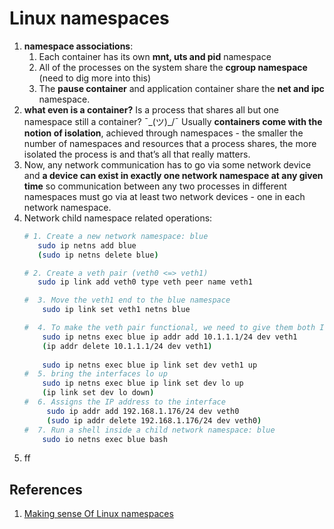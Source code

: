 # Linux namespaces

1. **namespace associations**:
   1. Each container has its own **mnt, uts and pid** namespace
   2. All of the processes on the system share the **cgroup namespace** (need to dig more into this)
   3. The **pause container** and application container share the **net and ipc** namespace.
2. **what even is a container?** Is a process that shares all but one namespace still a container? ¯\_(ツ)_/¯ Usually **containers come with the notion of isolation**, achieved through namespaces - the smaller the number of namespaces and resources that a process shares, the more isolated the process is and that’s all that really matters.
3. Now, any network communication has to go via some network device and **a device can exist in exactly one network namespace at any given time** so communication between any two processes in different namespaces must go via at least two network devices - one in each network namespace.
4. Network child namespace related operations:
   ```bash
   # 1. Create a new network namespace: blue
      sudo ip netns add blue
      (sudo ip netns delete blue)

   # 2. Create a veth pair (veth0 <=> veth1)
      sudo ip link add veth0 type veth peer name veth1

   #  3. Move the veth1 end to the blue namespace
       sudo ip link set veth1 netns blue

   #  4. To make the veth pair functional, we need to give them both IP addresses and bring the interfaces up. We will do this in their respective network namespace.
       sudo ip netns exec blue ip addr add 10.1.1.1/24 dev veth1
       (ip addr delete 10.1.1.1/24 dev veth1)
       
       sudo ip netns exec blue ip link set dev veth1 up
   #  5. bring the interfaces lo up
       sudo ip netns exec blue ip link set dev lo up
       (ip link set dev lo down)
   #  6. Assigns the IP address to the interface
        sudo ip addr add 192.168.1.176/24 dev veth0
        (sudo ip addr delete 192.168.1.176/24 dev veth0)
   #  7. Run a shell inside a child network namespace: blue
       sudo io netns exec blue bash
   ```
5. ff


## References
1. [Making sense Of Linux namespaces](https://prefetch.net/blog/2018/02/22/making-sense-of-linux-namespaces/)